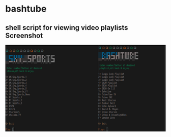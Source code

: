 # bashtube
shell script for viewing video playlists
Screenshot
----------------------------
![Screenshot](/screenshot.png)
